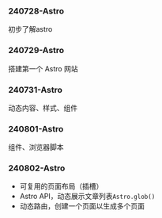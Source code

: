 ### 240728-Astro
初步了解astro

### 240729-Astro
搭建第一个 Astro 网站

### 240731-Astro
动态内容、样式、组件

### 240801-Astro
组件、浏览器脚本

### 240802-Astro
- 可复用的页面布局（插槽）
- Astro API，动态展示文章列表`Astro.glob()`
- 动态路由，创建一个页面以生成多个页面